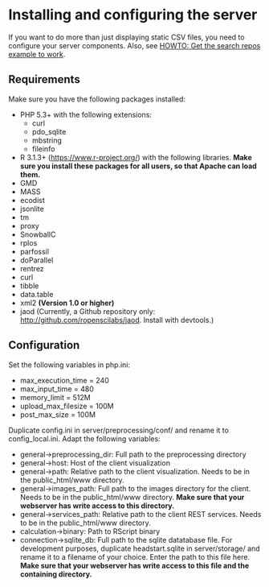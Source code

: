 # Installing and configuring the server

If you want to do more than just displaying static CSV files, you need to configure your server components. Also, see [HOWTO: Get the search repos example to work](howto_search_repos.md).

## Requirements

Make sure you have the following packages installed:

* PHP 5.3+ with the following extensions: 
  * curl
  * pdo_sqlite
  * mbstring
  * fileinfo
* R 3.1.3+ (https://www.r-project.org/) with the following libraries. **Make sure you install these packages for all users, so that Apache can load them.**
 * GMD
 * MASS
 * ecodist
 * jsonlite
 * tm
 * proxy
 * SnowballC
 * rplos
 * parfossil
 * doParallel
 * rentrez
 * curl
 * tibble
 * data.table
 * xml2 **(Version 1.0 or higher)**
 * jaod (Currently, a Github repository only: http://github.com/ropenscilabs/jaod. Install with devtools.)

## Configuration

Set the following variables in php.ini:

* max_execution_time = 240
* max_input_time = 480
* memory_limit = 512M
* upload_max_filesize = 100M
* post_max_size = 100M

Duplicate config.ini in server/preprocessing/conf/ and rename it to config_local.ini. Adapt the following variables:

* general->preprocessing_dir: Full path to the preprocessing directory
* general->host: Host of the client visualization
* general->path: Relative path to the client visualization. Needs to be in the public_html/www directory.
* general->images_path: Full path to the images directory for the client. Needs to be in the public_html/www directory. **Make sure that your webserver has write access to this directory.**
* general->services_path: Relative path to the client REST services. Needs to be in the public_html/www directory.
* calculation->binary: Path to RScript binary
* connection->sqlite_db: Full path to the sqlite datatabase file. For development purposes, duplicate headstart.sqlite in server/storage/ and rename it to a filename of your choice. Enter the path to this file here. **Make sure that your webserver has write access to this file and the containing directory.**
